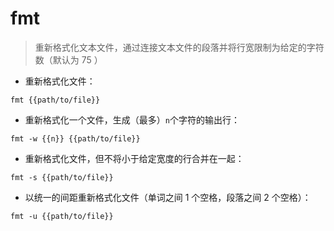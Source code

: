 # fmt

> 重新格式化文本文件，通过连接文本文件的段落并将行宽限制为给定的字符数（默认为 75 ）

- 重新格式化文件：

`fmt {{path/to/file}}`

- 重新格式化一个文件，生成（最多）`n`个字符的输出行：

`fmt -w {{n}} {{path/to/file}}`

- 重新格式化文件，但不将小于给定宽度的行合并在一起：

`fmt -s {{path/to/file}}`

- 以统一的间距重新格式化文件（单词之间 1 个空格，段落之间 2 个空格）：

`fmt -u {{path/to/file}}`

[#]: contributors: ([潘潘]，[玉叶]，[Datura stramonium L.])